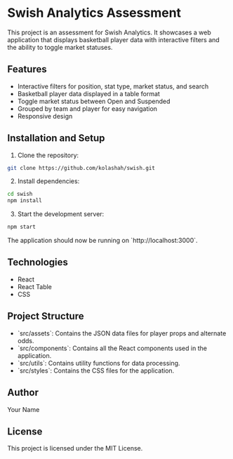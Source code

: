 # Swish Analytics Assessment

This project is an assessment for Swish Analytics. It showcases a web application that displays basketball player data with interactive filters and the ability to toggle market statuses.

## Features

- Interactive filters for position, stat type, market status, and search
- Basketball player data displayed in a table format
- Toggle market status between Open and Suspended
- Grouped by team and player for easy navigation
- Responsive design

## Installation and Setup

1. Clone the repository:

```bash
git clone https://github.com/kolashah/swish.git
```

2. Install dependencies:

```bash
cd swish
npm install
```

3. Start the development server:

```bash
npm start
```

The application should now be running on \`http://localhost:3000\`.

## Technologies

- React
- React Table
- CSS

## Project Structure

- \`src/assets\`: Contains the JSON data files for player props and alternate odds.
- \`src/components\`: Contains all the React components used in the application.
- \`src/utils\`: Contains utility functions for data processing.
- \`src/styles\`: Contains the CSS files for the application.

## Author

Your Name

## License

This project is licensed under the MIT License.
